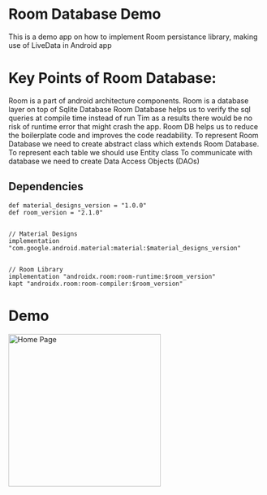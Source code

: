 # Room Database Demo
 This is a demo app on how to implement Room persistance library, making use of LiveData in Android app
 
# Key Points of Room Database:

Room is a part of android architecture components.
Room is a database layer on top of Sqlite Database
Room Database helps us to verify the sql queries at compile time instead of run Tim as a results there would be no risk of runtime error that might crash the app.
Room DB helps us to reduce the boilerplate code and improves the code readability.
To represent Room Database we need to create abstract class which extends Room Database.
To represent each table we should use Entity class
To communicate with database we need to create Data Access Objects (DAOs)

 
 ## Dependencies

```
def material_designs_version = "1.0.0"
def room_version = "2.1.0"


// Material Designs
implementation "com.google.android.material:material:$material_designs_version"


// Room Library
implementation "androidx.room:room-runtime:$room_version"
kapt "androidx.room:room-compiler:$room_version"
```
# Demo
 
  <td>
    <p align="left">
  <img src="https://user-images.githubusercontent.com/10658016/66370334-70ad3100-e9bd-11e9-8573-40a3cca32dac.gif?raw=true" alt="Home Page" width="300"/>
</p>
